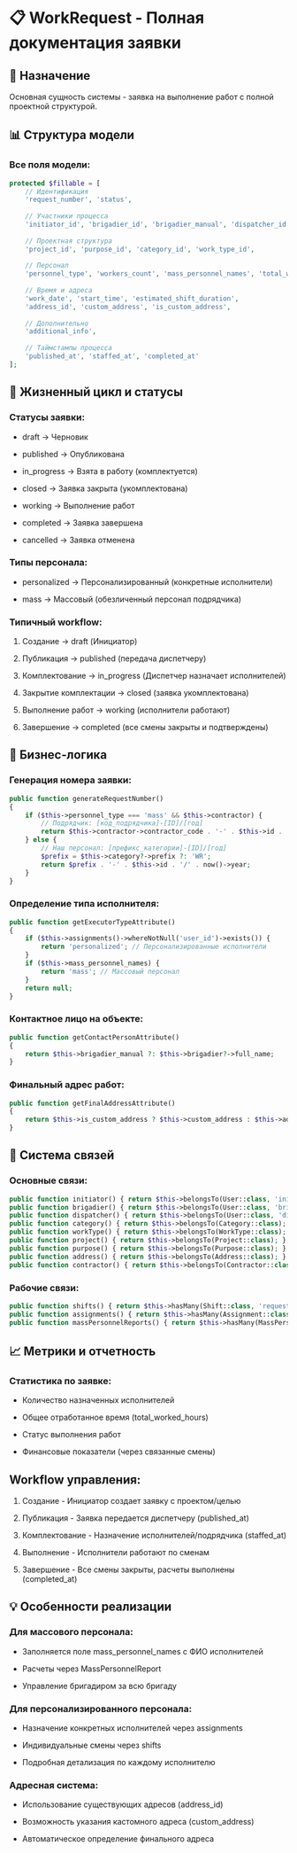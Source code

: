 # 📋 WorkRequest - Полная документация заявки

## 🎯 Назначение
Основная сущность системы - заявка на выполнение работ с полной проектной структурой.

## 📊 Структура модели

### Все поля модели:
```php
protected $fillable = [
    // Идентификация
    'request_number', 'status',
    
    // Участники процесса
    'initiator_id', 'brigadier_id', 'brigadier_manual', 'dispatcher_id', 'contractor_id',
    
    // Проектная структура
    'project_id', 'purpose_id', 'category_id', 'work_type_id',
    
    // Персонал
    'personnel_type', 'workers_count', 'mass_personnel_names', 'total_worked_hours',
    
    // Время и адреса
    'work_date', 'start_time', 'estimated_shift_duration',
    'address_id', 'custom_address', 'is_custom_address',
    
    // Дополнительно
    'additional_info',
    
    // Таймстампы процесса
    'published_at', 'staffed_at', 'completed_at'
];
```

## 🔄 Жизненный цикл и статусы

### Статусы заявки:

* draft → Черновик

* published → Опубликована

* in_progress → Взята в работу (комплектуется)

* closed → Заявка закрыта (укомплектована)

* working → Выполнение работ

* completed → Заявка завершена

* cancelled → Заявка отменена

### Типы персонала:

* personalized → Персонализированный (конкретные исполнители)

* mass → Массовый (обезличенный персонал подрядчика)

### Типичный workflow:

1. Создание → draft (Инициатор)

2. Публикация → published (передача диспетчеру)

3. Комплектование → in_progress (Диспетчер назначает исполнителей)

4. Закрытие комплектации → closed (заявка укомплектована)

5. Выполнение работ → working (исполнители работают)

6. Завершение → completed (все смены закрыты и подтверждены)

## 🎯 Бизнес-логика

### Генерация номера заявки:
```php
public function generateRequestNumber()
{
    if ($this->personnel_type === 'mass' && $this->contractor) {
        // Подрядчик: [код_подрядчика]-[ID]/[год]
        return $this->contractor->contractor_code . '-' . $this->id . '/' . now()->year;
    } else {
        // Наш персонал: [префикс_категории]-[ID]/[год]
        $prefix = $this->category?->prefix ?: 'WR';
        return $prefix . '-' . $this->id . '/' . now()->year;
    }
}
```

### Определение типа исполнителя:
```php
public function getExecutorTypeAttribute()
{
    if ($this->assignments()->whereNotNull('user_id')->exists()) {
        return 'personalized'; // Персонализированные исполнители
    }
    if ($this->mass_personnel_names) {
        return 'mass'; // Массовый персонал
    }
    return null;
}
```

### Контактное лицо на объекте:
```php
public function getContactPersonAttribute()
{
    return $this->brigadier_manual ?: $this->brigadier?->full_name;
}
```

### Финальный адрес работ:
```php
public function getFinalAddressAttribute()
{
    return $this->is_custom_address ? $this->custom_address : $this->address?->full_address;
}
```

## 🔗 Система связей

### Основные связи:

```php
public function initiator() { return $this->belongsTo(User::class, 'initiator_id'); }
public function brigadier() { return $this->belongsTo(User::class, 'brigadier_id'); }
public function dispatcher() { return $this->belongsTo(User::class, 'dispatcher_id'); }
public function category() { return $this->belongsTo(Category::class); }
public function workType() { return $this->belongsTo(WorkType::class); }
public function project() { return $this->belongsTo(Project::class); }
public function purpose() { return $this->belongsTo(Purpose::class); }
public function address() { return $this->belongsTo(Address::class); }
public function contractor() { return $this->belongsTo(Contractor::class); }
```
### Рабочие связи:
```php
public function shifts() { return $this->hasMany(Shift::class, 'request_id'); }
public function assignments() { return $this->hasMany(Assignment::class, 'request_id'); }
public function massPersonnelReports() { return $this->hasMany(MassPersonnelReport::class, 'request_id'); }
```

## 📈 Метрики и отчетность

### Статистика по заявке:

* Количество назначенных исполнителей

* Общее отработанное время (total_worked_hours)

* Статус выполнения работ

* Финансовые показатели (через связанные смены)

## Workflow управления:

1. Создание - Инициатор создает заявку с проектом/целью

2. Публикация - Заявка передается диспетчеру (published_at)

3. Комплектование - Назначение исполнителей/подрядчика (staffed_at)

4. Выполнение - Исполнители работают по сменам

5. Завершение - Все смены закрыты, расчеты выполнены (completed_at)

## 💡 Особенности реализации

### Для массового персонала:

* Заполняется поле mass_personnel_names с ФИО исполнителей

* Расчеты через MassPersonnelReport

* Управление бригадиром за всю бригаду

### Для персонализированного персонала:

* Назначение конкретных исполнителей через assignments

* Индивидуальные смены через shifts

* Подробная детализация по каждому исполнителю

### Адресная система:

* Использование существующих адресов (address_id)

* Возможность указания кастомного адреса (custom_address)

* Автоматическое определение финального адреса
